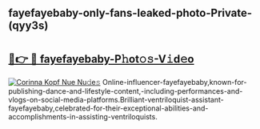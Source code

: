 ## fayefayebaby-only-fans​-leaked-photo​-Private-(qyy3s)


# <h2><a href="https://mediaupload.pro?title=fayefayebaby&ref=git">🔗👉 🔴 fayefayebaby-P𝚑ot𝚘𝚜-V𝚒d𝚎o</a></h2>

[![Corinna Kopf Nue Nu𝚍e𝚜](https://i.imgur.com/0qMVB7G.gif)](https://mediaupload.pro?title=fayefayebaby&ref=git)
Online-influencer-fayefayebaby,known-for-publishing-dance-and-lifestyle-content,-including-performances-and-vlogs-on-social-media-platforms.Brilliant-ventriloquist-assistant-fayefayebaby,celebrated-for-their-exceptional-abilities-and-accomplishments-in-assisting-ventriloquists.  